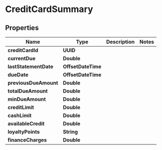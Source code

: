 

# CreditCardSummary


## Properties

| Name | Type | Description | Notes |
|------------ | ------------- | ------------- | -------------|
|**creditCardId** | **UUID** |  |  |
|**currentDue** | **Double** |  |  |
|**lastStatementDate** | **OffsetDateTime** |  |  |
|**dueDate** | **OffsetDateTime** |  |  |
|**previousDueAmount** | **Double** |  |  |
|**totalDueAmount** | **Double** |  |  |
|**minDueAmount** | **Double** |  |  |
|**creditLimit** | **Double** |  |  |
|**cashLimit** | **Double** |  |  |
|**availableCredit** | **Double** |  |  |
|**loyaltyPoints** | **String** |  |  |
|**financeCharges** | **Double** |  |  |



